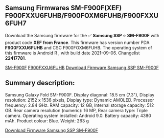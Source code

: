 <h2>Samsung Firmwares SM-F900F(XEF) F900FXXU6FUHB/F900FOXM6FUHB/F900FXXU6FUH7</h2>
Download the Samsung firmware for the ✅ <strong>Samsung SSP </strong> ⭐ <strong>SM-F900F</strong> with product code <strong>XEF</strong> <strong> from France</strong>. This firmware has version number PDA <strong>F900FXXU6FUHB</strong> and CSC F900FOXM6FUHB. The operating system of this firmware is Android R , with build date 2021-09-06. Changelist <strong>22417781</strong>.


[SM-F900F](https://samfirm.shop/samsung/model/SM-F900F)
[F900FXXU6FUHB](https://samfirm.shop/samsung/pda/F900FXXU6FUHB)
[Download Firmware Samsung SSP SM-F900F](https://samfirm.shop/samsung/firmware/452854)
<h2>Summary description:</h2>
<p>Samsung Galaxy Fold SM-F900F. Display diagonal: 18.5 cm (7.3"), Display resolution: 2152 x 1536 pixels, Display type: Dynamic AMOLED. Processor frequency: 2.84 GHz. RAM capacity: 12 GB, Internal storage capacity: 512 GB. Rear camera resolution (numeric): 16 MP, Rear camera type: Triple camera. Operating system installed: Android 9.0. Battery capacity: 4380 mAh. Product colour: Blue. Weight: 263 g</p>


[Download Firmware Samsung SSP SM-F900F](https://samfirm.shop/samsung/firmware/452854)
